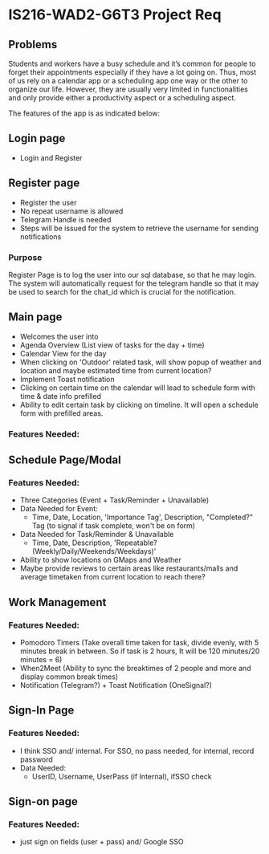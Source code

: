 # IS216-WAD2-G6T3 Project Req

## Problems
Students and workers have a busy schedule and it’s common for people to forget their appointments especially if they have a lot going on. Thus, most of us rely on a calendar app or a scheduling app one way or the other to organize our life. However, they are usually very limited in functionalities and only provide either a productivity aspect or a scheduling aspect.

The features of the app is as indicated below:

## Login page
- Login and Register


## Register page
- Register the user
- No repeat username is allowed
- Telegram Handle is needed
- Steps will be issued for the system to retrieve the username for sending notifications

### Purpose
Register Page is to log the user into our sql database, so that he may login. The system will automatically request for the telegram handle so that it may be used to search for the chat_id which is crucial for the notification.

## Main page
- Welcomes the user into 
- Agenda Overview (List view of tasks for the day + time)
- Calendar View for the day
- When clicking on 'Outdoor' related task, will show popup of weather and location and maybe estimated time from current location?
- Implement Toast notification
- Clicking on certain time on the calendar will lead to schedule form with time & date info prefilled
- Ability to edit certain task by clicking on timeline. It will open a schedule form with prefilled areas.

### Features Needed:

## Schedule Page/Modal
### Features Needed:
- Three Categories (Event + Task/Reminder + Unavailable)
- Data Needed for Event:
	- Time, Date, Location, 'Importance Tag', Description, "Completed?" Tag (to signal if task complete, won't be on form)
- Data Needed for Task/Reminder & Unavailable
	- Time, Date, Description, 'Repeatable? (Weekly/Daily/Weekends/Weekdays)'
- Ability to show locations on GMaps and Weather
- Maybe provide reviews to certain areas like restaurants/malls and average timetaken from current location to reach there?

## Work Management
### Features Needed:
- Pomodoro Timers (Take overall time taken for task, divide evenly, with 5 minutes break in between. So if task is 2 hours, It will be 120 minutes/20 minutes = 6)
- When2Meet (Ability to sync the breaktimes of 2 people and more and display common break times)
- Notification (Telegram?) + Toast Notification (OneSignal?)

## Sign-In Page
### Features Needed:
- I think SSO and/ internal. For SSO, no pass needed, for internal, record password
- Data Needed:
	- UserID, Username, UserPass (if Internal), ifSSO check

## Sign-on page
### Features Needed:
- just sign on fields (user + pass) and/ Google SSO
